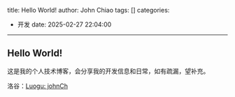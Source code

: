 title: Hello World!
author: John Chiao
tags: []
categories:
  - 开发
date: 2025-02-27 22:04:00
---
## Hello World!

这是我的个人技术博客，会分享我的开发信息和日常，如有疏漏，望补充。

洛谷：[Luogu: johnCh](https://luogu.com.cn/user/1366636)